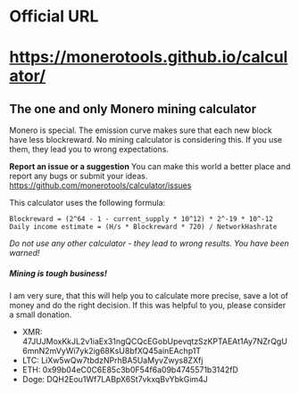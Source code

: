# Official URL
# https://monerotools.github.io/calculator/

## The one and only Monero mining calculator
Monero is special. The emission curve makes sure that each new block have less blockreward. No mining calculator is considering this. If you use them, they lead you to wrong expectations.

**Report an issue or a suggestion**
You can make this world a better place and report any bugs or submit your ideas.
https://github.com/monerotools/calculator/issues


This calculator uses the following formula:

    Blockreward = (2^64 - 1 - current_supply * 10^12) * 2^-19 * 10^-12
    Daily income estimate = (H/s * Blockreward * 720) / NetworkHashrate
*Do not use any other calculator - they lead to wrong results. You have been warned!*


##### Mining is tough business!
I am very sure, that this will help you to calculate more precise, save a lot of money and do the right decision. If this was helpful to you, please consider a small donation.

- XMR: 47JUJMoxKkJL2v1iaEx31ngQCQcEGobUpevqtzSzKPTAEAt1Ay7NZrQgU6mnN2mVyWi7yk2ig68KsU8bfXQ45ainEAchp1T
- LTC: LiXw5wQw7tbdzNPrhBA5UaMyvZwys8ZXfj
- ETH: 0x99b04eC0C6E85c3b0F54f6a09b4745571b3142fD
- Doge: DQH2Eou1Wf7LABpX6St7vkxqBvYbkGim4J
